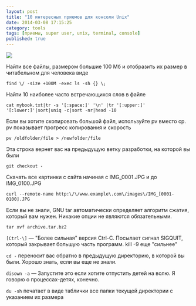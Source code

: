```yaml
---
layout: post
title: "10 интересных приемов для консоли Unix"
date: 2014-03-08 17:15:25
category: tools
tags: [приемы, super user, unix, terminal, console]
published: true
---
```


<img src="https://theasder.github.io/img/terminal_icon.png" /><br />

Найти все файлы, размером большие 100 Мб и отобразить их размер в читабельном для человека виде

`find \/ -size +100M -exec ls -sh {} \;`

Найти 10 наиболее часто встречающихся слов в файле

`cat mybook.txt|tr -s '[:space:]' '\n' |tr '[:upper:]' '[:lower:]'|sort|uniq -c|sort -nr|head -10`

Если вы хотите скопировать большой файл, используйте pv вместо cp. pv показывает прогресс копирования и скорость

`pv /oldfolder/file > /newfolder/file` 

Эта строка вернет вас на предыдущую ветку разработки, на которой вы были

`git checkout - `

Скачать все картинки с сайта начиная с IMG_0001.JPG и до IMG_0100.JPG

`curl --remote-name http:\/\/www.example\.com\/images\/IMG_[0001-0100].JPG `

Если вы не знали, GNU tar автоматически определяет алгоритм сжатия, который вам нужен. Никакие опции не являются обязательными.

`tar xvf archive.tar.bz2 `

`[Ctrl-\]` &mdash; "Более сильная" версия Ctrl-C. Посылает сигнал SIGQUIT, который закрывает большую часть программ. kill -9 еще "сильнее"

`cd -` переносит вас обратно в предыдущую директорию, в которой вы были. Хорошо знать, если вы еще не знали.

`disown -a` &mdash; Запустите это если хотите отпустить детей на волю. Я говорю о процессах-детях, конечно.

`du -sh` печатает в виде таблички все папки текущей директории с указанием их размера